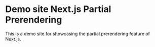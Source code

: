 # Demo site Next.js Partial Prerendering

This is a demo site for showcasing the partial prerendering feature of Next.js.
